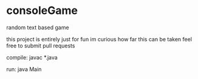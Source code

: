 # consoleGame
random text based game

this project is entirely just for fun
im curious how far this can be taken
feel free to submit pull requests

compile:
  javac *.java
  
run:
  java Main
  


